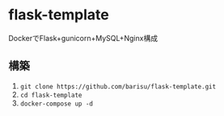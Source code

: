 # flask-template
DockerでFlask+gunicorn+MySQL+Nginx構成

## 構築

1. `git clone https://github.com/barisu/flask-template.git`
1. `cd flask-template`
1. `docker-compose up -d`


